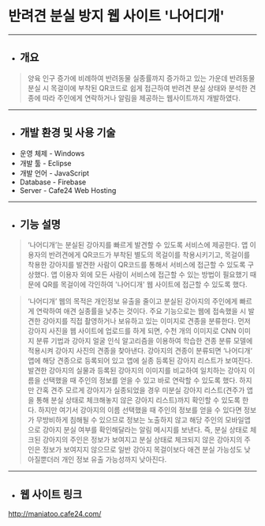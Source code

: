 # 반려견 분실 방지 웹 사이트 '나어디개'
---------------
* ## 개요
>양육 인구 증가에 비례하여 반려동물 실종률까지 증가하고 있는 가운데 반려동물 분실 시 목걸이에 부착된 QR코드로 쉽게 접근하여 반려견 분실 상태와 분석한 견종에 따라 주인에게 연락하거나 알림을 제공하는 웹사이트까지 개발하였다.
---------------
* ## 개발 환경 및 사용 기술
* 운영 체제 - Windows
* 개발 툴 - Eclipse
* 개발 언어 - JavaScript
* Database - Firebase
* Server - Cafe24 Web Hosting

---------------
* ## 기능 설명

> ‘나어디개’는 분실된 강아지를 빠르게 발견할 수 있도록 서비스에 제공한다. 앱 이용자의 반려견에게 QR코드가 부착된 별도의 목걸이를 착용시키기고, 목걸이를 착용한 강아지를 발견한 사람이 QR코드를 통해서 서비스에 접근할 수 있도록 구상했다. 앱 이용자 외에 모든 사람이 서비스에 접근할 수 있는 방법이 필요했기 때문에 QR를 목걸이에 각인하여 '나어디개' 웹 사이트에 접근할 수 있도록 했다.

>‘나어디개’ 웹의 목적은 개인정보 유출을 줄이고 분실된 강아지의 주인에게 빠르게 연락하여 애견 실종률을 낮추는 것이다. 주요 기능으로는 웹에 접속했을 시 발견한 강아지를 직접 촬영하거나 보유하고 있는 이미지로 견종을 분류한다. 먼저 강아지 사진을 웹 사이트에 업로드를 하게 되면, 수천 개의 이미지로 CNN 이미지 분류 기법과 강아지 얼굴 인식 알고리즘을 이용하여 학습한 견종 분류 모델에 적용시켜 강아지 사진의 견종을 찾아낸다. 강아지의 견종이 분류되면 ‘나어디개‘ 앱에 해당 견종으로 등록되어 있고 앱에 실종 등록된 강아지 리스트가 보여진다. 발견한 강아지의 실물과 등록된 강아지의 이미지를 비교하여 일치하는 강아지 이름을 선택했을 때 주인의 정보를 얻을 수 있고 바로 연락할 수 있도록 했다. 하지만 간혹 견주 모르게 강아지가 실종되었을 경우 미분실 강아지 리스트(견주가 앱을 통해 분실 상태로 체크해놓지 않은 강아지 리스트)까지 확인할 수 있도록 한다. 하지만 여기서 강아지의 이름 선택했을 때 주인의 정보를 얻을 수 있다면 정보가 무방비하게 침해될 수 있으므로 정보는 노출하지 않고 해당 주인의 모바일앱으로 강아지 분실 여부를 확인해달라는 알림 메시지를 보낸다. 즉, 분실 상태로 체크된 강아지의 주인은 정보가 보여지고 분실 상태로 체크되지 않은 강아지의 주인은 정보가 보여지지 않으므로 일반 강아지 목걸이보다 애견 분실 가능성도 낮아질뿐더러 개인 정보 유출 가능성까지 낮아진다.
 
---------------
* ## 웹 사이트 링크
http://maniatoo.cafe24.com/


